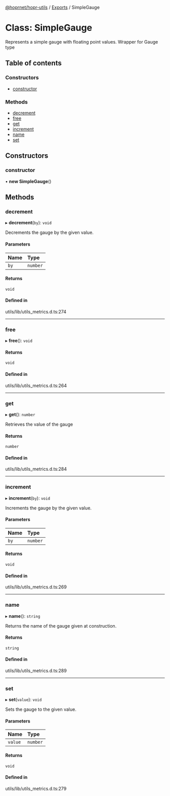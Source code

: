 [@hoprnet/hopr-utils](../README.md) / [Exports](../modules.md) / SimpleGauge

# Class: SimpleGauge

Represents a simple gauge with floating point values.
Wrapper for Gauge type

## Table of contents

### Constructors

- [constructor](SimpleGauge.md#constructor)

### Methods

- [decrement](SimpleGauge.md#decrement)
- [free](SimpleGauge.md#free)
- [get](SimpleGauge.md#get)
- [increment](SimpleGauge.md#increment)
- [name](SimpleGauge.md#name)
- [set](SimpleGauge.md#set)

## Constructors

### constructor

• **new SimpleGauge**()

## Methods

### decrement

▸ **decrement**(`by`): `void`

Decrements the gauge by the given value.

#### Parameters

| Name | Type |
| :------ | :------ |
| `by` | `number` |

#### Returns

`void`

#### Defined in

utils/lib/utils_metrics.d.ts:274

___

### free

▸ **free**(): `void`

#### Returns

`void`

#### Defined in

utils/lib/utils_metrics.d.ts:264

___

### get

▸ **get**(): `number`

Retrieves the value of the gauge

#### Returns

`number`

#### Defined in

utils/lib/utils_metrics.d.ts:284

___

### increment

▸ **increment**(`by`): `void`

Increments the gauge by the given value.

#### Parameters

| Name | Type |
| :------ | :------ |
| `by` | `number` |

#### Returns

`void`

#### Defined in

utils/lib/utils_metrics.d.ts:269

___

### name

▸ **name**(): `string`

Returns the name of the gauge given at construction.

#### Returns

`string`

#### Defined in

utils/lib/utils_metrics.d.ts:289

___

### set

▸ **set**(`value`): `void`

Sets the gauge to the given value.

#### Parameters

| Name | Type |
| :------ | :------ |
| `value` | `number` |

#### Returns

`void`

#### Defined in

utils/lib/utils_metrics.d.ts:279

